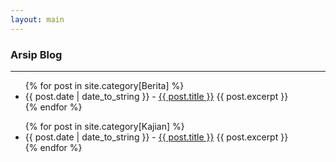 ```yaml
---
layout: main
---
```


### Arsip Blog
---

<ul>
  {% for post in site.category[Berita] %}
    <li><span>{{ post.date | date_to_string }}</span> - <a href="{{ site.baseurl }}{{ post.url }}">{{ post.title }}</a>
    {{ post.excerpt }}</li>
  {% endfor %}
</ul>

<ul>
  {% for post in site.category[Kajian] %}
    <li><span>{{ post.date | date_to_string }}</span> - <a href="{{ site.baseurl }}{{ post.url }}">{{ post.title }}</a>
    {{ post.excerpt }}</li>
  {% endfor %}
</ul>
